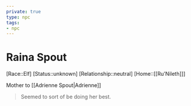```yaml
---
private: true
type: npc
tags: 
- npc
---
```


# Raina Spout

[Race::Elf]
[Status::unknown]
[Relationship::neutral]
[Home::[[Ru'Nileth]]]

Mother to [[Adrienne Spout|Adrienne]]

> Seemed to sort of be doing her best.